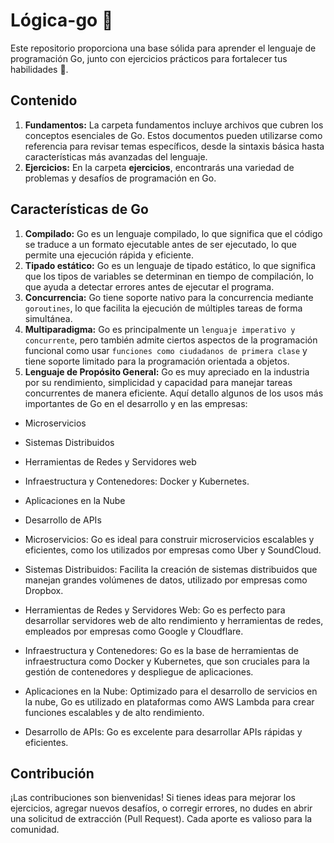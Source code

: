 # Lógica-go 🐹

Este repositorio proporciona una base sólida para aprender el lenguaje de programación Go, junto con ejercicios prácticos para fortalecer tus habilidades 🐹.

## Contenido

1. **Fundamentos:** La carpeta fundamentos incluye archivos que cubren los conceptos esenciales de Go. Estos documentos pueden utilizarse como referencia para revisar temas específicos, desde la sintaxis básica hasta características más avanzadas del lenguaje.
2. **Ejercicios:** En la carpeta **ejercicios**, encontrarás una variedad de problemas y desafíos de programación en Go.

## Características de Go

1. **Compilado:** Go es un lenguaje compilado, lo que significa que el código se traduce a un formato ejecutable antes de ser ejecutado, lo que permite una ejecución rápida y eficiente.
2. **Tipado estático:** Go es un lenguaje de tipado estático, lo que significa que los tipos de variables se determinan en tiempo de compilación, lo que ayuda a detectar errores antes de ejecutar el programa.
3. **Concurrencia:** Go tiene soporte nativo para la concurrencia mediante `goroutines`, lo que facilita la ejecución de múltiples tareas de forma simultánea.
4. **Multiparadigma:** Go es principalmente un `lenguaje imperativo y concurrente`, pero también admite ciertos aspectos de la programación funcional como usar `funciones como ciudadanos de primera clase` y tiene soporte limitado para la programación orientada a objetos.
5. **Lenguaje de Propósito General:** Go es muy apreciado en la industria por su rendimiento, simplicidad y capacidad para manejar tareas concurrentes de manera eficiente. Aquí detallo algunos de los usos más importantes de Go en el desarrollo y en las empresas:

- Microservicios
- Sistemas Distribuidos
- Herramientas de Redes y Servidores web
- Infraestructura y Contenedores: Docker y Kubernetes.
- Aplicaciones en la Nube
- Desarrollo de APIs

- Microservicios: Go es ideal para construir microservicios escalables y eficientes, como los utilizados por empresas como Uber y SoundCloud.

- Sistemas Distribuidos: Facilita la creación de sistemas distribuidos que manejan grandes volúmenes de datos, utilizado por empresas como Dropbox.

- Herramientas de Redes y Servidores Web: Go es perfecto para desarrollar servidores web de alto rendimiento y herramientas de redes, empleados por empresas como Google y Cloudflare.

- Infraestructura y Contenedores: Go es la base de herramientas de infraestructura como Docker y Kubernetes, que son cruciales para la gestión de contenedores y despliegue de aplicaciones.

- Aplicaciones en la Nube: Optimizado para el desarrollo de servicios en la nube, Go es utilizado en plataformas como AWS Lambda para crear funciones escalables y de alto rendimiento.

- Desarrollo de APIs: Go es excelente para desarrollar APIs rápidas y eficientes.

## Contribución

¡Las contribuciones son bienvenidas! Si tienes ideas para mejorar los ejercicios, agregar nuevos desafíos, o corregir errores, no dudes en abrir una solicitud de extracción (Pull Request). Cada aporte es valioso para la comunidad.

